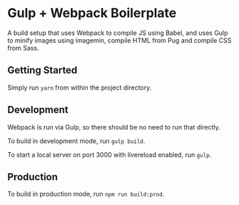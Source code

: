 # Gulp + Webpack Boilerplate

A build setup that uses Webpack to compile JS using Babel, and uses Gulp to minify images using imagemin, compile HTML from Pug and compile CSS from Sass.

## Getting Started

Simply run `yarn` from within the project directory.

## Development

Webpack is run via Gulp, so there should be no need to run that directly.

To build in development mode, run `gulp build`.

To start a local server on port 3000 with livereload enabled, run `gulp`.

## Production

To build in production mode, run `npm run build:prod`.
